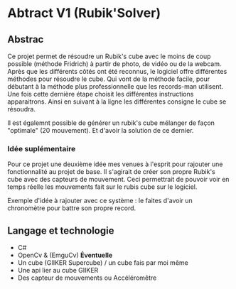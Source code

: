 # Abtract V1 (Rubik'Solver)

## Abstrac

Ce projet permet de résoudre un Rubik's cube avec le moins de coup possible (méthode Fridrich) à partir de photo, de vidéo ou de la webcam. 
Après que les différents côtés ont été reconnus, le logiciel offre différentes méthodes pour résoudre le cube. Qui vont de la méthode facile, pour débutant à la méthode plus professionnelle  que les records-man utilisent. 
Une fois cette dernière étape choisit les différentes instructions apparaitrons. Ainsi en suivant à la ligne les différentes consigne le cube se résoudra.

Il est égalemnt possible de générer un rubik's cube mélanger de façon "optimale" (20 mouvement). Et d'avoir la solution de ce dernier.

### Idée suplémentaire

Pour ce projet une deuxième idée mes venues à l'esprit pour rajouter une fonctionnalité au projet de base. Il s'agirait de créer son propre Rubik's cube avec des capteurs de mouvement. Ceci permettrait de pouvoir voir en temps réelle les mouvements fait sur le rubis cube sur le logiciel. 

Exemple d'idée à rajouter avec ce système : le faites d'avoir un chronomètre pour battre son propre record.

## Langage et technologie
 - C#
 - OpenCv & (EmguCv)
 **Éventuelle**
 -   Un cube (GIIKER Supercube) / un cube fais par moi même
 -   Une api lier au cube GIIKER
 -   Des capteur de mouvements ou Accéléromêtre

